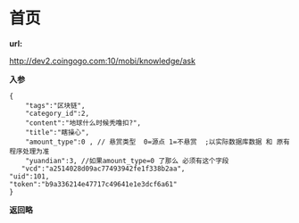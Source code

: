 # 首页 #

**url:**

http://dev2.coingogo.com:10/mobi/knowledge/ask

**入参**

	{
		"tags":"区块链",
		"category_id":2,
		"content":"地球什么时候秃噜扣?",
		"title":"瞎操心",
		"amount_type":0 , // 悬赏类型  0=源点 1=不悬赏  ;以实际数据库数据 和 原有程序处理为准
		"yuandian":3, //如果amount_type=0 了那么 必须有这个字段
       "vcd":"a2514028d09ac77493942fe1f338b2aa",
	"uid":101,
	"token":"b9a336214e47717c49641e1e3dcf6a61"
	}

**返回略**
